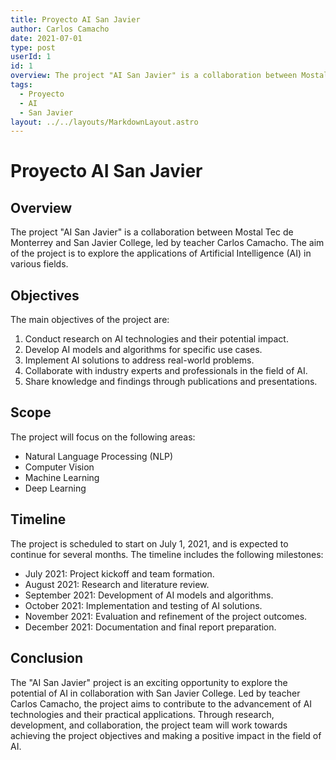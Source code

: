 ```yaml
---
title: Proyecto AI San Javier
author: Carlos Camacho
date: 2021-07-01
type: post
userId: 1
id: 1
overview: The project "AI San Javier" is a collaboration between Mostal Tec de Monterrey and San Javier College, led by teacher Carlos Camacho. The aim of the project is to explore the applications of Artificial Intelligence (AI) in various fields.
tags:
  - Proyecto
  - AI
  - San Javier
layout: ../../layouts/MarkdownLayout.astro
---
```


# Proyecto AI San Javier
## Overview

The project "AI San Javier" is a collaboration between Mostal Tec de Monterrey and San Javier College, led by teacher Carlos Camacho. The aim of the project is to explore the applications of Artificial Intelligence (AI) in various fields.

## Objectives

The main objectives of the project are:

1. Conduct research on AI technologies and their potential impact.
2. Develop AI models and algorithms for specific use cases.
3. Implement AI solutions to address real-world problems.
4. Collaborate with industry experts and professionals in the field of AI.
5. Share knowledge and findings through publications and presentations.

## Scope

The project will focus on the following areas:

- Natural Language Processing (NLP)
- Computer Vision
- Machine Learning
- Deep Learning

## Timeline

The project is scheduled to start on July 1, 2021, and is expected to continue for several months. The timeline includes the following milestones:

- July 2021: Project kickoff and team formation.
- August 2021: Research and literature review.
- September 2021: Development of AI models and algorithms.
- October 2021: Implementation and testing of AI solutions.
- November 2021: Evaluation and refinement of the project outcomes.
- December 2021: Documentation and final report preparation.

## Conclusion

The "AI San Javier" project is an exciting opportunity to explore the potential of AI in collaboration with San Javier College. Led by teacher Carlos Camacho, the project aims to contribute to the advancement of AI technologies and their practical applications. Through research, development, and collaboration, the project team will work towards achieving the project objectives and making a positive impact in the field of AI.
